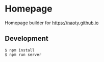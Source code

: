 # Homepage

Homepage builder for https://naoty.github.io

## Development

```shell-session
$ npm install
$ npm run server
```
